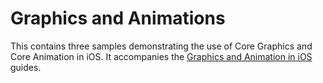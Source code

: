 Graphics and Animations
=====================

This contains three samples demonstrating the use of Core Graphics and Core Animation in iOS. It accompanies the [Graphics and Animation in iOS](/guides/ios/application_fundamentals/graphics_animation_ios/) guides.